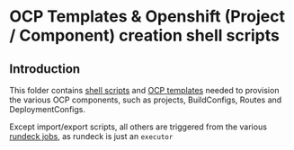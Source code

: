 # OCP Templates & Openshift (Project / Component) creation shell scripts

## Introduction 
This folder contains [shell scripts](scripts) and [OCP templates](templates) needed to provision the various OCP components, such as projects, BuildConfigs, Routes and DeploymentConfigs.

Except import/export scripts, all others are triggered from the various [rundeck jobs](rundeck-jobs), as rundeck is just an `executor`
